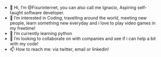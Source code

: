 - 👋 Hi, I’m @Fixurinternet, you can also call me Ignacio, Aspiring self-taught software developer.
- 👀 I’m interested in Coding, travelling around the world, meeting new people, learn something new everyday and i love to play video games in my freetime!
- 🌱 I’m currently learning python
- 💞️ I’m looking to collaborate on with companies and see if i can help a bit with my code!
- 📫 How to reach me: via twitter, email or linkedin!

<!---
Fixurinternet/Fixurinternet is a ✨ special ✨ repository because its `README.md` (this file) appears on your GitHub profile.
You can click the Preview link to take a look at your changes.
--->

